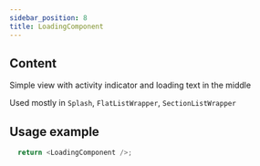 ```yaml
---
sidebar_position: 8
title: LoadingComponent
---
```


## Content

Simple view with activity indicator and loading text in the middle

Used mostly in `Splash`, `FlatListWrapper`, `SectionListWrapper`

## Usage example

```typescript jsx
  return <LoadingComponent />;
```
